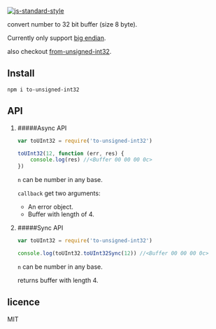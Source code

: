 [![js-standard-style](https://img.shields.io/badge/code%20style-standard-brightgreen.svg?style=flat)](https://github.com/feross/standard)

convert number to 32 bit buffer (size 8 byte).

Currently only support [big endian](https://en.wikipedia.org/wiki/Endianness#Big-endian).

also checkout [from-unsigned-int32](https://github.com/chetandhembre/from-unsigned-int32).


## Install

```
npm i to-unsigned-int32
```
## API

1. #####Async API

	```js
	var toUInt32 = require('to-unsigned-int32')

	toUInt32(12, function (err, res) {
		console.log(res) //<Buffer 00 00 00 0c>
	})

	```

	`n` can be number in any base.

	`callback` get two arguments:

	  * An error object.
	  * Buffer with length of 4.

2. #####Sync API

	```js
	var toUInt32 = require('to-unsigned-int32')

	console.log(toUInt32.toUInt32Sync(12)) //<Buffer 00 00 00 0c>

	```

	`n` can be number in any base.

	returns buffer with length 4.

## licence

MIT

